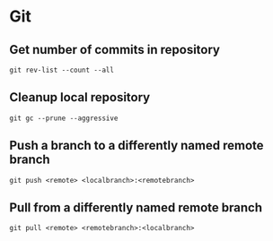 # Git

## Get number of commits in repository

```
git rev-list --count --all
```

## Cleanup local repository

```
git gc --prune --aggressive
```

## Push a branch to a differently named remote branch

```
git push <remote> <localbranch>:<remotebranch>
```

## Pull from a differently named remote branch

```
git pull <remote> <remotebranch>:<localbranch>
```

